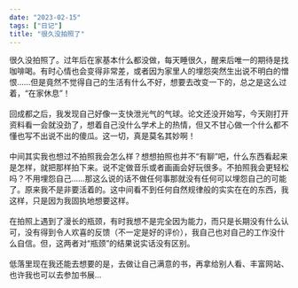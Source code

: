 ```yaml
---
date: "2023-02-15"
tags: ["日记"]
title: "很久没拍照了"
---
```

很久没拍照了。过年后在家基本什么都没做，每天睡很久，醒来后唯一的期待是找咖啡喝。有时心情也会变得非常差，或者因为家里人的埋怨突然生出说不明白的憎恨……但是竟然不觉得自己的生活有什么不好，想要去改变一下的，总之是这么过着，“在家休息”！
<br><br>
回成都之后，我发现自己好像一支快泄光气的气球。论文还没开始写，今天刚打开资料看一会就没劲了，想着自己没什么学术上的热情，但又不甘心做一个什么都不懂也写不出说不出的傻瓜。这一切，真是莫名其妙啊！
<br><br>
中间其实我也想过不拍照我会怎么样？想想拍照也并不“有聊”吧，什么东西看起来是怎样，就把那样拍下来。说不定做音乐或者画画会好玩很多。不拍照我会更轻松吗？不用埋怨自己……那这么说的话不做任何事那就没有任何可以埋怨自己的可能了。原来我不是非要活着的。这中间看不到任何自然规律般的实实在在的东西，我这样，只是因为我固执地想要这样。
<br><br>
在拍照上遇到了漫长的瓶颈，有时我想不是完全因为能力，而只是长期没有什么认可，没有得到令人欢喜的反馈（不一定是好的评价），我自己也对自己的工作没什么自信。但，这两者对“瓶颈”的结果说实话没有区别。
<br><br>
低落里现在我还能去想要的是，去做让自己满意的书，再拿给别人看、丰富网站、也许我也可以去参加书展…